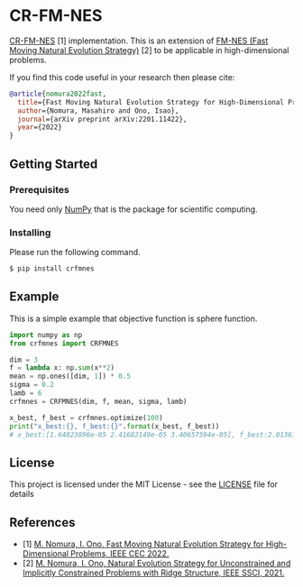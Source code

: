 # CR-FM-NES

[CR-FM-NES](https://arxiv.org/abs/2201.11422) [1] implementation.
This is an extension of [FM-NES (Fast Moving Natural Evolution Strategy)](https://arxiv.org/abs/2108.09455) [2] to be
applicable in high-dimensional problems.

If you find this code useful in your research then please cite:
```bibtex
@article{nomura2022fast,
  title={Fast Moving Natural Evolution Strategy for High-Dimensional Problems},
  author={Nomura, Masahiro and Ono, Isao},
  journal={arXiv preprint arXiv:2201.11422},
  year={2022}
}
```


## Getting Started


### Prerequisites

You need only [NumPy](http://www.numpy.org/) that is the package for scientific computing.

### Installing

Please run the following command.

```bash
$ pip install crfmnes
```

## Example

This is a simple example that objective function is sphere function.

```python
import numpy as np
from crfmnes import CRFMNES

dim = 3
f = lambda x: np.sum(x**2)
mean = np.ones([dim, 1]) * 0.5
sigma = 0.2
lamb = 6
crfmnes = CRFMNES(dim, f, mean, sigma, lamb)

x_best, f_best = crfmnes.optimize(100)
print("x_best:{}, f_best:{}".format(x_best, f_best))
# x_best:[1.64023896e-05 2.41682149e-05 3.40657594e-05], f_best:2.0136169613476005e-09
```


## License

This project is licensed under the MIT License - see the [LICENSE](https://github.com/nmasahiro/crfmnes/blob/master/LICENSE) file for details


## References
* [1] [M. Nomura, I. Ono, Fast Moving Natural Evolution Strategy for High-Dimensional Problems, IEEE CEC 2022.](https://arxiv.org/abs/2201.11422)
* [2] [M. Nomura, I. Ono, Natural Evolution Strategy for Unconstrained and Implicitly Constrained Problems with Ridge Structure, IEEE SSCI, 2021.](https://arxiv.org/abs/2108.09455)
